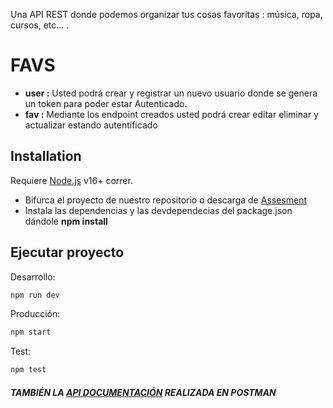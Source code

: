 Una API REST donde podemos organizar tus cosas favoritas : música, ropa, cursos, etc... .

# FAVS

- **user :** Usted podrá crear y registrar un nuevo usuario donde se genera un token para poder estar Autenticado.
- **fav :** Mediante los endpoint creados usted podrá crear editar eliminar y actualizar estando autentificado

## Installation
Requiere [Node.js](https://nodejs.org/) v16+ correr.
- Bifurca el proyecto de nuestro repositorio o descarga de [Assesment](https://github.com/brayanmf/assesment)
- Instala las dependencias y las devdependecias del package.json dándole **npm install**

## Ejecutar proyecto

Desarrollo:

```sh
npm run dev
```

Producción:

```sh
npm start
```

Test:

```sh
npm test
```

##### TAMBIÉN LA [API DOCUMENTACIÓN](https://documenter.postman.com/preview/13438789-99c99a35-0128-4cc2-a41d-bacfce3c3e47?versionTag=latest&apiName=CURRENT&version=latest&top-bar=FFFFFF&right-sidebar=303030&highlight=EF5B25&documentationLayout=classic-single-column) REALIZADA EN POSTMAN
